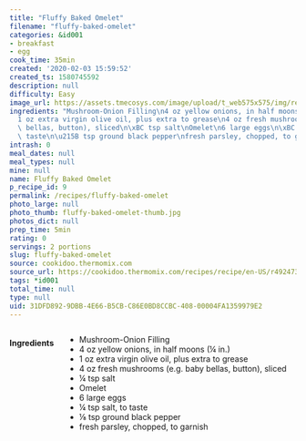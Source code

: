 ```yaml
---
title: "Fluffy Baked Omelet"
filename: "fluffy-baked-omelet"
categories: &id001
- breakfast
- egg
cook_time: 35min
created: '2020-02-03 15:59:52'
created_ts: 1580745592
description: null
difficulty: Easy
image_url: https://assets.tmecosys.com/image/upload/t_web575x575/img/recipe/ras/Assets/6260C6B1-2A3D-4A92-8173-35263448B18D/Derivates/D4E91688-BD6A-4DFD-825D-269F900BCC69.jpg
ingredients: "Mushroom-Onion Filling\n4 oz yellow onions, in half moons (\xBC in.)\n\
  1 oz extra virgin olive oil, plus extra to grease\n4 oz fresh mushrooms (e.g. baby\
  \ bellas, button), sliced\n\xBC tsp salt\nOmelet\n6 large eggs\n\xBC tsp salt, to\
  \ taste\n\u215B tsp ground black pepper\nfresh parsley, chopped, to garnish"
intrash: 0
meal_dates: null
meal_types: null
mine: null
name: Fluffy Baked Omelet
p_recipe_id: 9
permalink: /recipes/fluffy-baked-omelet
photo_large: null
photo_thumb: fluffy-baked-omelet-thumb.jpg
photos_dict: null
prep_time: 5min
rating: 0
servings: 2 portions
slug: fluffy-baked-omelet
source: cookidoo.thermomix.com
source_url: https://cookidoo.thermomix.com/recipes/recipe/en-US/r492473
tags: *id001
total_time: null
type: null
uid: 31DFD892-9DBB-4E66-B5CB-C86E0BD8CCBC-408-00004FA1359979E2
---
```

<div class="large-8 medium-7 columns" id="writeup">	</div><!-- #writeup -->
</div><!-- #row-one -->
<div class="row" id="row-two">	<div class="medium-4 small-5 columns" id="ingredients"><h4>Ingredients</h4><div class="box box-ingredients content"><ul>
<li>Mushroom-Onion Filling</li>
<li>4 oz yellow onions, in half moons (¼ in.)</li>
<li>1 oz extra virgin olive oil, plus extra to grease</li>
<li>4 oz fresh mushrooms (e.g. baby bellas, button), sliced</li>
<li>¼ tsp salt</li>
<li>Omelet</li>
<li>6 large eggs</li>
<li>¼ tsp salt, to taste</li>
<li>⅛ tsp ground black pepper</li>
<li>fresh parsley, chopped, to garnish</li>
</ul>
</div>	</div>	<div class="medium-6 small-7 columns" id="directions">	</div>